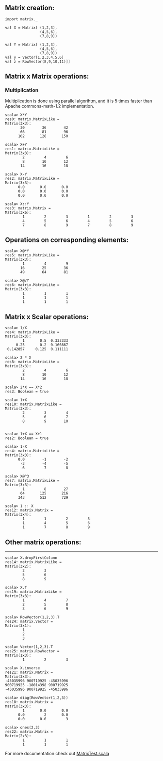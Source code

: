 ## Matrix creation:
    import matrix._

    val X = Matrix( (1,2,3),
                    (4,5,6),
                    (7,8,9))

    val Y = Matrix( (1,2,3),
                    (4,5,6),
                    (7,8,9))
    val y = Vector(1,2,3,4,5,6)
    val z = RowVector(8,9,10,11)]]

## Matrix x Matrix operations:

### Multiplication
Multiplication is done using parallel algorihtm, and it is 5 times faster than Apache commons-math-1.2 implementation.

    scala> X*Y
    res0: matrix.MatrixLike =
    Matrix(3x3):
           30        36        42
           66        81        96
          102       126       150

    scala> X+Y
    res1: matrix.MatrixLike =
    Matrix(3x3):
            2         4         6
            8        10        12
           14        16        18

    scala> X-Y
    res2: matrix.MatrixLike =
    Matrix(3x3):
          0.0       0.0       0.0
          0.0       0.0       0.0
          0.0       0.0       0.0

    scala> X::Y
    res3: matrix.Matrix =
    Matrix(3x6):
            1         2         3         1         2         3
            4         5         6         4         5         6
            7         8         9         7         8         9

## Operations on corresponding elements:

    scala> X@*Y
    res5: matrix.MatrixLike =
    Matrix(3x3):
            1         4         9
           16        25        36
           49        64        81

    scala> X@/Y
    res6: matrix.MatrixLike =
    Matrix(3x3):
            1         1         1
            1         1         1
            1         1         1

## Matrix x Scalar operations:

    scala> 1/X
    res4: matrix.MatrixLike =
    Matrix(3x3):
            1       0.5  0.333333
         0.25       0.2  0.166667
     0.142857     0.125  0.111111

    scala> 2 * X
    res8: matrix.MatrixLike =
    Matrix(3x3):
            2         4         6
            8        10        12
           14        16        18

    scala> 2*X == X*2
    res3: Boolean = true

    scala> 1+X
    res10: matrix.MatrixLike =
    Matrix(3x3):
            2         3         4
            5         6         7
            8         9        10


    scala> 1+X == X+1
    res2: Boolean = true

    scala> 1-X
    res4: matrix.MatrixLike =
    Matrix(3x3):
          0.0        -1        -2
           -3        -4        -5
           -6        -7        -8

    scala> X@^3
    res7: matrix.MatrixLike =
    Matrix(3x3):
            1         8        27
           64       125       216
          343       512       729

    scala> 1 :: X
    res12: matrix.Matrix =
    Matrix(3x4):
            1         1         2         3
            1         4         5         6
            1         7         8         9

## Other matrix operations:
------------------------

    scala> X.dropFirstColumn
    res14: matrix.MatrixLike =
    Matrix(3x2):
            2         3
            5         6
            8         9

    scala> X.T
    res19: matrix.MatrixLike =
    Matrix(3x3):
            1         4         7
            2         5         8
            3         6         9

    scala> RowVector(1,2,3).T
    res24: matrix.Vector =
    Matrix(3x1):
            1
            2
            3

    scala> Vector(1,2,3).T
    res25: matrix.RowVector =
    Matrix(1x3):
            1         2         3

    scala> X.inverse
    res21: matrix.Matrix =
    Matrix(3x3):
    -45035996 900719925 -45035996
    900719925 -18014398 900719925
    -45035996 900719925 -45035996

    scala> diag(RowVector(1,2,3))
    res18: matrix.Matrix =
    Matrix(3x3):
            1       0.0       0.0
          0.0         2       0.0
          0.0       0.0         3

    scala> ones(2,3)
    res22: matrix.Matrix =
    Matrix(2x3):
            1         1         1
            1         1         1



For more documentation check out [MatrixTest.scala](https://github.com/piotrga/matrix/blob/master/src/test/scala/matrix/MatrixTest.scala)
